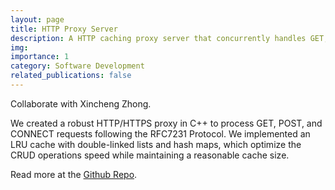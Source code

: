 ```yaml
---
layout: page
title: HTTP Proxy Server
description: A HTTP caching proxy server that concurrently handles GET, POST and CONNECT requests with caching.
img: 
importance: 1
category: Software Development
related_publications: false
---
```


Collaborate with Xincheng Zhong. 

We created a robust HTTP/HTTPS proxy in C++ to process GET, POST, and CONNECT requests following the RFC7231 Protocol. We implemented an LRU cache with double-linked lists and hash maps, which optimize the CRUD operations speed while maintaining a reasonable cache size. 

Read more at the <a href="https://github.com/WaAaaAterfall/ECE568-HTTP-Proxy">Github Repo</a>.
